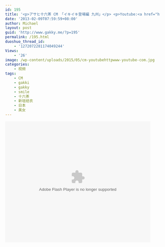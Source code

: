 ```yaml
---
id: 195
title: '<p>アサヒ十六茶 CM 「イキイキ登場編 九州」</p> <p>Youtube:<a href="http://www.youtube.com/watch?v=NpluUTIwIno" target="_blank">http://www.youtube.com/watch?v=NpluUTIwIno</a></p>'
date: '2013-02-09T07:59:59+08:00'
author: Michael
layout: post
guid: 'http://www.gakky.me/?p=195'
permalink: /195.html
duoshuo_thread_id:
    - '1272072281174049244'
Views:
    - '26'
image: /wp-content/uploads/2015/05/cm-youtubehttpwww-youtube-com.jpg
categories:
    - 视频
tags:
    - CM
    - gakki
    - gakky
    - smile
    - 十六茶
    - 新垣结衣
    - 日本
    - 美女
---
```


<object height="394" width="473"><param name="allowscriptaccess" value="sameDomain"></param><param name="wmode" value="transparent"></param><param name="movie" value="http://player.youku.com/player.php/sid/128228515/v.swf"></param><param name="allowfullscreen" value="true"></param><embed allowfullscreen="true" allowscriptaccess="sameDomain" height="394" src="http://player.youku.com/player.php/sid/128228515/v.swf" type="application/x-shockwave-flash" width="473" wmode="transparent"></embed></object>